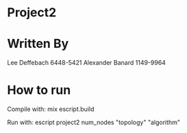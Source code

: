 # Project2

# Written By
Lee Deffebach 6448-5421
Alexander Banard 1149-9964

# How to run
Compile with:
mix escript.build

Run with:
escript project2 num_nodes "topology" "algorithm"
